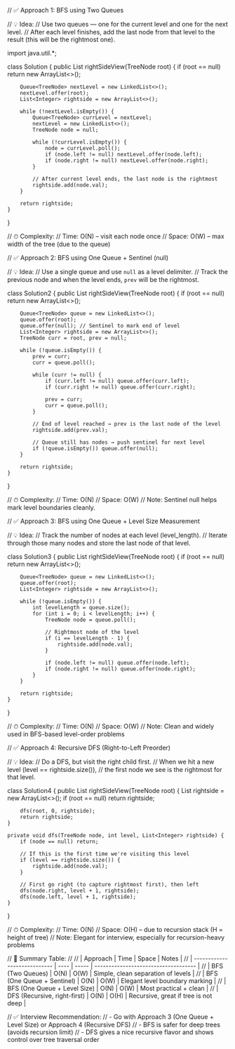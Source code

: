 // ✅ Approach 1: BFS using Two Queues

// 💡 Idea:
// Use two queues — one for the current level and one for the next level.
// After each level finishes, add the last node from that level to the result (this will be the rightmost one).

import java.util.*;

class Solution {
    public List<Integer> rightSideView(TreeNode root) {
        if (root == null) return new ArrayList<>();

        Queue<TreeNode> nextLevel = new LinkedList<>();
        nextLevel.offer(root);
        List<Integer> rightside = new ArrayList<>();

        while (!nextLevel.isEmpty()) {
            Queue<TreeNode> currLevel = nextLevel;
            nextLevel = new LinkedList<>();
            TreeNode node = null;

            while (!currLevel.isEmpty()) {
                node = currLevel.poll();
                if (node.left != null) nextLevel.offer(node.left);
                if (node.right != null) nextLevel.offer(node.right);
            }

            // After current level ends, the last node is the rightmost
            rightside.add(node.val);
        }

        return rightside;
    }
}

// ⏱ Complexity:
// Time: O(N) – visit each node once
// Space: O(W) – max width of the tree (due to the queue)



// ✅ Approach 2: BFS using One Queue + Sentinel (null)

// 💡 Idea:
// Use a single queue and use `null` as a level delimiter.
// Track the previous node and when the level ends, `prev` will be the rightmost.

class Solution2 {
    public List<Integer> rightSideView(TreeNode root) {
        if (root == null) return new ArrayList<>();

        Queue<TreeNode> queue = new LinkedList<>();
        queue.offer(root);
        queue.offer(null); // Sentinel to mark end of level
        List<Integer> rightside = new ArrayList<>();
        TreeNode curr = root, prev = null;

        while (!queue.isEmpty()) {
            prev = curr;
            curr = queue.poll();

            while (curr != null) {
                if (curr.left != null) queue.offer(curr.left);
                if (curr.right != null) queue.offer(curr.right);

                prev = curr;
                curr = queue.poll();
            }

            // End of level reached → prev is the last node of the level
            rightside.add(prev.val);

            // Queue still has nodes → push sentinel for next level
            if (!queue.isEmpty()) queue.offer(null);
        }

        return rightside;
    }
}

// ⏱ Complexity:
// Time: O(N)
// Space: O(W)
// Note: Sentinel null helps mark level boundaries cleanly.



// ✅ Approach 3: BFS using One Queue + Level Size Measurement

// 💡 Idea:
// Track the number of nodes at each level (level_length).
// Iterate through those many nodes and store the last node of that level.

class Solution3 {
    public List<Integer> rightSideView(TreeNode root) {
        if (root == null) return new ArrayList<>();

        Queue<TreeNode> queue = new LinkedList<>();
        queue.offer(root);
        List<Integer> rightside = new ArrayList<>();

        while (!queue.isEmpty()) {
            int levelLength = queue.size();
            for (int i = 0; i < levelLength; i++) {
                TreeNode node = queue.poll();

                // Rightmost node of the level
                if (i == levelLength - 1) {
                    rightside.add(node.val);
                }

                if (node.left != null) queue.offer(node.left);
                if (node.right != null) queue.offer(node.right);
            }
        }

        return rightside;
    }
}

// ⏱ Complexity:
// Time: O(N)
// Space: O(W)
// Note: Clean and widely used in BFS-based level-order problems



// ✅ Approach 4: Recursive DFS (Right-to-Left Preorder)

// 💡 Idea:
// Do a DFS, but visit the right child first.
// When we hit a new level (level == rightside.size()),
// the first node we see is the rightmost for that level.

class Solution4 {
    public List<Integer> rightSideView(TreeNode root) {
        List<Integer> rightside = new ArrayList<>();
        if (root == null) return rightside;

        dfs(root, 0, rightside);
        return rightside;
    }

    private void dfs(TreeNode node, int level, List<Integer> rightside) {
        if (node == null) return;

        // If this is the first time we're visiting this level
        if (level == rightside.size()) {
            rightside.add(node.val);
        }

        // First go right (to capture rightmost first), then left
        dfs(node.right, level + 1, rightside);
        dfs(node.left, level + 1, rightside);
    }
}

// ⏱ Complexity:
// Time: O(N)
// Space: O(H) – due to recursion stack (H = height of tree)
// Note: Elegant for interview, especially for recursion-heavy problems



// 🏁 Summary Table:
//
// | Approach                     | Time | Space | Notes                                |
// | ---------------------------- | ---- | ----- | ------------------------------------ |
// | BFS (Two Queues)             | O(N) | O(W)  | Simple, clean separation of levels   |
// | BFS (One Queue + Sentinel)   | O(N) | O(W)  | Elegant level boundary marking       |
// | BFS (One Queue + Level Size) | O(N) | O(W)  | Most practical + clean               |
// | DFS (Recursive, right-first) | O(N) | O(H)  | Recursive, great if tree is not deep |

// ✅ Interview Recommendation:
// - Go with Approach 3 (One Queue + Level Size) or Approach 4 (Recursive DFS)
// - BFS is safer for deep trees (avoids recursion limit)
// - DFS gives a nice recursive flavor and shows control over tree traversal order
